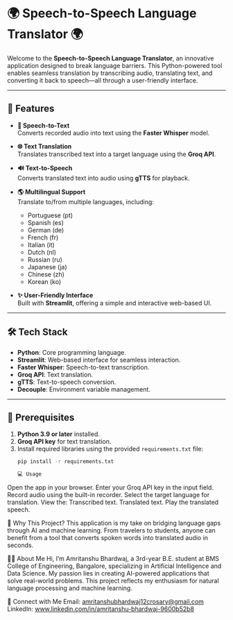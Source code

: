 # 🌍 Speech-to-Speech Language Translator 🌍

Welcome to the **Speech-to-Speech Language Translator**, an innovative application designed to break language barriers. This Python-powered tool enables seamless translation by transcribing audio, translating text, and converting it back to speech—all through a user-friendly interface.  

---

## 🚀 Features
- **🎤 Speech-to-Text**  
  Converts recorded audio into text using the **Faster Whisper** model.
  
- **🌐 Text Translation**  
  Translates transcribed text into a target language using the **Groq API**.

- **🔊 Text-to-Speech**  
  Converts translated text into audio using **gTTS** for playback.

- **🌎 Multilingual Support**  
  Translate to/from multiple languages, including:
  - Portuguese (pt)
  - Spanish (es)
  - German (de)
  - French (fr)
  - Italian (it)
  - Dutch (nl)
  - Russian (ru)
  - Japanese (ja)
  - Chinese (zh)
  - Korean (ko)

- **✨ User-Friendly Interface**  
  Built with **Streamlit**, offering a simple and interactive web-based UI.

---

## 🛠️ Tech Stack
- **Python**: Core programming language.
- **Streamlit**: Web-based interface for seamless interaction.
- **Faster Whisper**: Speech-to-text transcription.
- **Groq API**: Text translation.
- **gTTS**: Text-to-speech conversion.
- **Decouple**: Environment variable management.

---

## 🛑 Prerequisites
1. **Python 3.9 or later** installed.
2. **Groq API key** for text translation.
3. Install required libraries using the provided `requirements.txt` file:
   ```bash
   pip install -r requirements.txt

   💻 Usage
Open the app in your browser.
Enter your Groq API key in the input field.
Record audio using the built-in recorder.
Select the target language for translation.
View the:
Transcribed text.
Translated text.
Play the translated speech.

🌟 Why This Project?
This application is my take on bridging language gaps through AI and machine learning. From travelers to students, anyone can benefit from a tool that converts spoken words into translated audio in seconds.

👨‍💻 About Me
Hi, I’m Amritanshu Bhardwaj, a 3rd-year B.E. student at BMS College of Engineering, Bangalore, specializing in Artificial Intelligence and Data Science. My passion lies in creating AI-powered applications that solve real-world problems. This project reflects my enthusiasm for natural language processing and machine learning.

🤝 Connect with Me
Email: amritanshubhardwaj12crosary@gmail.com
LinkedIn: www.linkedin.com/in/amritanshu-bhardwaj-9600b52b8



